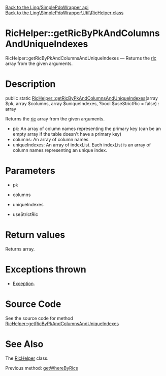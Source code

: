 [Back to the Ling/SimplePdoWrapper api](https://github.com/lingtalfi/SimplePdoWrapper/blob/master/doc/api/Ling/SimplePdoWrapper.md)<br>
[Back to the Ling\SimplePdoWrapper\Util\RicHelper class](https://github.com/lingtalfi/SimplePdoWrapper/blob/master/doc/api/Ling/SimplePdoWrapper/Util/RicHelper.md)


RicHelper::getRicByPkAndColumnsAndUniqueIndexes
================



RicHelper::getRicByPkAndColumnsAndUniqueIndexes — Returns the [ric](https://github.com/lingtalfi/NotationFan/blob/master/ric.md) array from the given arguments.




Description
================


public static [RicHelper::getRicByPkAndColumnsAndUniqueIndexes](https://github.com/lingtalfi/SimplePdoWrapper/blob/master/doc/api/Ling/SimplePdoWrapper/Util/RicHelper/getRicByPkAndColumnsAndUniqueIndexes.md)(array $pk, array $columns, array $uniqueIndexes, ?bool $useStrictRic = false) : array




Returns the [ric](https://github.com/lingtalfi/NotationFan/blob/master/ric.md) array from the given arguments.
- pk: An array of column names representing the primary key (can be an empty array if the table doesn't have a primary key)
- columns: An array of column names
- uniqueIndexes: An array of indexList. Each indexList is an array of column names representing an unique index.




Parameters
================


- pk

    

- columns

    

- uniqueIndexes

    

- useStrictRic

    


Return values
================

Returns array.


Exceptions thrown
================

- [Exception](http://php.net/manual/en/class.exception.php).&nbsp;







Source Code
===========
See the source code for method [RicHelper::getRicByPkAndColumnsAndUniqueIndexes](https://github.com/lingtalfi/SimplePdoWrapper/blob/master/Util/RicHelper.php#L103-L119)


See Also
================

The [RicHelper](https://github.com/lingtalfi/SimplePdoWrapper/blob/master/doc/api/Ling/SimplePdoWrapper/Util/RicHelper.md) class.

Previous method: [getWhereByRics](https://github.com/lingtalfi/SimplePdoWrapper/blob/master/doc/api/Ling/SimplePdoWrapper/Util/RicHelper/getWhereByRics.md)<br>

